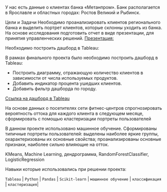 У нас есть данные о клиентах банка «Метанпром». Банк располагается в Ярославле и областных городах: Ростов Великий и Рыбинск.

Цели и Задачи
Необходимо проанализировать клиентов регионального банка и выделить портрет клиентов, которые склонны уходить из банка.
На основе исследования подготовить отчет в виде презентации, для принятия управленческих решений. [Презентация:](https://disk.yandex.ru/i/UrbFAH04yrZRBw "Ссылка на презентацию")

Необходимо построить дашборд в Tableau:

В рамках финального проекта было необходимо построить дашборд в Tableau: 
- Построить диаграмму, отражающую количество клиентов в зависимости от числа используемых продуктов.
- Добавить индикатор процента ушедших клиентов.
- Добавить фильтр дашборда по городу.

[Ссылка на дашборд в Tableau](https://public.tableau.com/app/profile/aleksey6907/viz/ProjektBanksSergeevAS/Dashboard1?publish=yes "Дашборд финальный роект Сергеев Алексей")

На основе данных о посетителях сети фитнес-центров спрогнозировать вероятность оттока для каждого клиента в следующем месяце, сформировать с помощью кластеризации портреты пользователей

В данном проекте использовано машинное обучение. Cформированы типичные портреты пользователей: выделены наиболее яркие группы, охарактеризованы их
основные свойства; проанализированы основные признаки, наиболее сильно влияющие на отток.

KMeans, Machine Learning, дендрограмма, RandomForestClassifier, LogisticRegression

Навыки которые использовались при решении проекта:

`Tableau` | `Python` | `Pandas` | `Scikit-learn` | `машинное обучение` | `классификация` | `кластеризация`|
